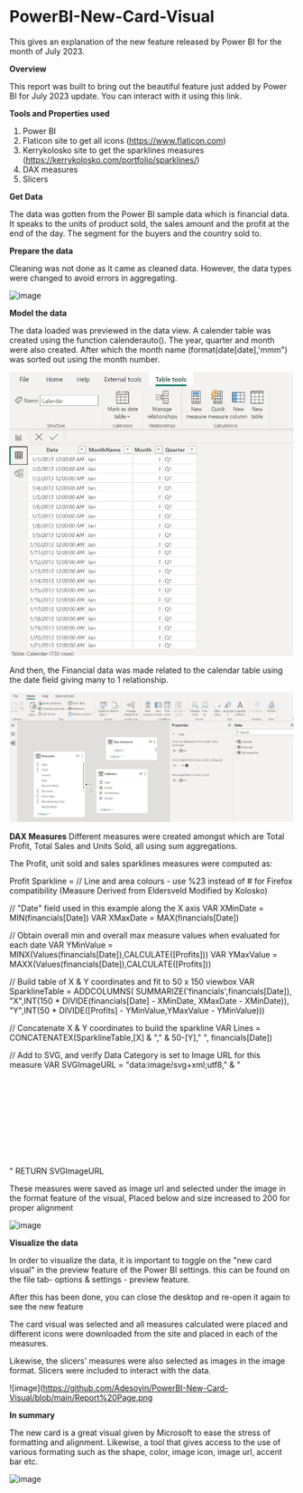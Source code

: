 # PowerBI-New-Card-Visual
This gives an explanation of the new feature released by Power BI for the month of July 2023. 

**Overview**

This report was built to bring out the beautiful feature just added by Power BI for July 2023 update. You can interact with it using this link. 

**Tools and Properties used**
1. Power BI
2. Flaticon site to get all icons (https://www.flaticon.com)
3. Kerrykolosko site to get the sparklines measures (https://kerrykolosko.com/portfolio/sparklines/)
4. DAX measures
5. Slicers


**Get Data**

The data was gotten from the Power BI sample data which is financial data. It speaks to the units of product sold, the sales amount and the profit at the end of the day. The segment for the buyers and the country sold to. 

**Prepare the data**

Cleaning was not done as it came as cleaned data. However, the data types were changed to avoid errors in aggregating. 

![image](https://github.com/Adesoyin/PowerBI-New-Card-Visual/assets/123065894/823aca16-76fb-4fd0-9ed2-a27fd6616b93)

**Model the data**

The data loaded was previewed in the data view. A calender table was created using the function calenderauto(). The year, quarter and month were also created.
After which the month name (format(date[date],'mmm") was sorted out using the month number. 

![image](https://github.com/Adesoyin/PowerBI-New-Card-Visual/blob/main/Date%20Bata%20View.png)

And then, the Financial data was made related to the calendar table using the date field giving many to 1 relationship. 

![image](https://github.com/Adesoyin/PowerBI-New-Card-Visual/blob/main/Relationship.png)

**DAX Measures**
Different measures were created amongst which are Total Profit, Total Sales and Units Sold, all using sum aggregations. 

The Profit, unit sold and sales sparklines measures were computed as:

Profit Sparkline = 
// Line and area colours - use %23 instead of # for Firefox compatibility (Measure Derived from Eldersveld Modified by Kolosko)

// "Date" field used in this example along the X axis
VAR XMinDate = MIN(financials[Date])
VAR XMaxDate = MAX(financials[Date])

// Obtain overall min and overall max measure values when evaluated for each date
VAR YMinValue = MINX(Values(financials[Date]),CALCULATE([Profits]))
VAR YMaxValue = MAXX(Values(financials[Date]),CALCULATE([Profits]))

// Build table of X & Y coordinates and fit to 50 x 150 viewbox
VAR SparklineTable = ADDCOLUMNS(
    SUMMARIZE('financials',financials[Date]),
        "X",INT(150 * DIVIDE(financials[Date] - XMinDate, XMaxDate - XMinDate)),
        "Y",INT(50 * DIVIDE([Profits] - YMinValue,YMaxValue - YMinValue)))

// Concatenate X & Y coordinates to build the sparkline
VAR Lines = CONCATENATEX(SparklineTable,[X] & "," & 50-[Y]," ", financials[Date])

// Add to SVG, and verify Data Category is set to Image URL for this measure
VAR SVGImageURL = 
    "data:image/svg+xml;utf8," & 
    "<svg xmlns='http://www.w3.org/2000/svg' x='0px' y='0px' viewBox='0 0 150 50'>" & 
     "<polyline fill='white' fill-opacity='0.3' stroke='white' 
      stroke-width='3' points=' 0 50 " & Lines & 
      " 150 150 Z '/></svg>"
RETURN SVGImageURL

These measures were saved as image url and selected under the image in the format feature of the visual, Placed below and size increased to 200 for proper alignment 

<img width="175" alt="image" src="https://github.com/Adesoyin/PowerBI-New-Card-Visual/assets/123065894/35ef1393-44f4-46a3-9ddf-225cdacf9411">

**Visualize the data**

In order to visualize the data, it is important to toggle on the "new card visual" in the preview feature of the Power BI settings. this can be found on the file tab- options & settings - preview feature. 

After this has been done, you can close the desktop and re-open it again to see the new feature

The card visual was selected and all measures calculated were placed and different icons were downloaded from the site and placed in each of the measures.

Likewise, the slicers' measures were also selected as images in the image format. Slicers were included to interact with the data. 

![image](https://github.com/Adesoyin/PowerBI-New-Card-Visual/blob/main/Report%20Page.png

**In summary**

The new card is a great visual given by Microsoft to ease the stress of formatting and alignment. Likewise, a tool that gives access to the use of various formating such as the shape, color, image icon, image url, accent bar etc.

<img width="360" alt="image" src="https://github.com/Adesoyin/PowerBI-New-Card-Visual/assets/123065894/e81153b9-50e9-48a8-a062-9ea4549d14dc">



